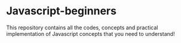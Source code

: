 # Javascript-beginners
This repository contains all the codes, concepts and practical implementation of Javascript concepts that you need to understand!
